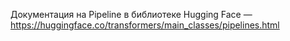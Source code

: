 Документация на Pipeline в библиотеке Hugging Face — https://huggingface.co/transformers/main_classes/pipelines.html

